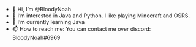 - 👋 Hi, I’m @BloodyNoah
- 👀 I’m interested in Java and Python. I like playing Minecraft and OSRS.
- 🌱 I’m currently learning Java
- 📫 How to reach me: You can contact me over discord: BloodyNoah#6969
